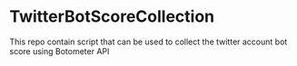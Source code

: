 # TwitterBotScoreCollection
This repo contain script that can be used to collect the twitter account bot score using Botometer API
